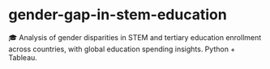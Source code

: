 # gender-gap-in-stem-education
🎓 Analysis of gender disparities in STEM and tertiary education enrollment across countries, with global education spending insights. Python + Tableau.
